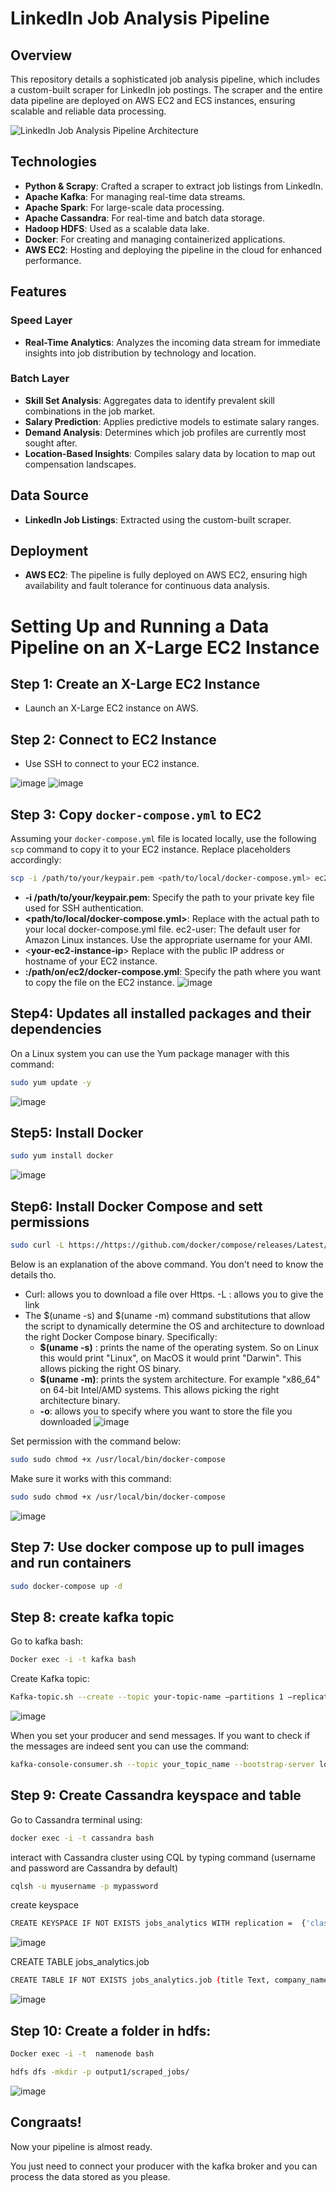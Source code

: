 # LinkedIn Job Analysis Pipeline

## Overview
This repository details a sophisticated job analysis pipeline, which includes a custom-built scraper for LinkedIn job postings. The scraper and the entire data pipeline are deployed on AWS EC2 and ECS instances, ensuring scalable and reliable data processing.

![LinkedIn Job Analysis Pipeline Architecture](https://github.com/SalaheddineAD/job-analytics/assets/93080778/b1724277-4c11-49a3-97fb-ca71ad88a7d2)


## Technologies
- **Python & Scrapy**: Crafted a scraper to extract job listings from LinkedIn.
- **Apache Kafka**: For managing real-time data streams.
- **Apache Spark**: For large-scale data processing.
- **Apache Cassandra**: For real-time and batch data storage.
- **Hadoop HDFS**: Used as a scalable data lake.
- **Docker**: For creating and managing containerized applications.
- **AWS EC2**: Hosting and deploying the pipeline in the cloud for enhanced performance.

## Features
### Speed Layer
- **Real-Time Analytics**: Analyzes the incoming data stream for immediate insights into job distribution by technology and location.

### Batch Layer
- **Skill Set Analysis**: Aggregates data to identify prevalent skill combinations in the job market.
- **Salary Prediction**: Applies predictive models to estimate salary ranges.
- **Demand Analysis**: Determines which job profiles are currently most sought after.
- **Location-Based Insights**: Compiles salary data by location to map out compensation landscapes.

## Data Source
- **LinkedIn Job Listings**: Extracted using the custom-built scraper.

## Deployment
- **AWS EC2**: The pipeline is fully deployed on AWS EC2, ensuring high availability and fault tolerance for continuous data analysis.

# Setting Up and Running a Data Pipeline on an X-Large EC2 Instance

## Step 1: Create an X-Large EC2 Instance

- Launch an X-Large EC2 instance on AWS.

## Step 2: Connect to EC2 Instance
- Use SSH to connect to your EC2 instance.

  
![image](https://github.com/SalaheddineAD/job-analytics/assets/93080778/9cea38ac-db28-4ea8-9109-598e1b4883c3)
![image](https://github.com/SalaheddineAD/job-analytics/assets/93080778/aa28c7f9-b38c-4374-956b-b40422d57c4a)


## Step 3: Copy `docker-compose.yml` to EC2

Assuming your `docker-compose.yml` file is located locally, use the following `scp` command to copy it to your EC2 instance. Replace placeholders accordingly:

```bash
scp -i /path/to/your/keypair.pem <path/to/local/docker-compose.yml> ec2-user@<your-ec2-instance-ip>:/path/on/ec2/docker-compose.yml

```

- **-i /path/to/your/keypair.pem**: Specify the path to your private key file used for SSH authentication.
- **<path/to/local/docker-compose.yml>**: Replace with the actual path to your local docker-compose.yml file.
ec2-user: The default user for Amazon Linux instances. Use the appropriate username for your AMI.
- <**your-ec2-instance-ip**> Replace with the public IP address or hostname of your EC2 instance.
- **:/path/on/ec2/docker-compose.yml**: Specify the path where you want to copy the file on the EC2 instance.
![image](https://github.com/SalaheddineAD/job-analytics/assets/93080778/2fde93b2-1f80-47e6-b405-e5ae2a2f23d2)

## Step4: Updates all installed packages and their dependencies
On a Linux system you can use the Yum package manager with this command: 
```bash
sudo yum update -y
```
![image](https://github.com/SalaheddineAD/job-analytics/assets/93080778/7088fbde-acfd-4bee-9e12-6f1aa914b8d2)

## Step5: Install Docker
```bash
sudo yum install docker
```
![image](https://github.com/SalaheddineAD/job-analytics/assets/93080778/a1e26d17-b35a-46d3-a05e-39e2be48b14c)

## Step6: Install Docker Compose and sett permissions
```bash
sudo curl -L https://https://github.com/docker/compose/releases/Latest/download/docker-compose-$(uname -s)-$(uname -m) -o /user/local/bin/docker-compose
```
Below is an explanation of the above command. You don't need to know the details tho.
- Curl: allows you to download a file over Https.  -L : allows you to give the link
- The $(uname -s) and $(uname -m) command substitutions that allow the script to dynamically determine the OS and architecture to download the right Docker Compose binary.
Specifically:
  - **$(uname -s)** : prints the name of the operating system. So on Linux this would print "Linux", on MacOS it would print "Darwin". This allows picking the right OS binary.
  - **$(uname -m)**: prints the system architecture. For example "x86_64" on 64-bit Intel/AMD systems. This allows picking the right architecture binary.
  - **-o**: allows you to specify where you want to store the file you downloaded
![image](https://github.com/SalaheddineAD/job-analytics/assets/93080778/a7f17128-f9b3-4fb4-9f3c-16ec1ae672be)


Set permission with the command below:
```bash
sudo sudo chmod +x /usr/local/bin/docker-compose
```
Make sure it works with this command:
```bash
sudo sudo chmod +x /usr/local/bin/docker-compose
```
![image](https://github.com/SalaheddineAD/job-analytics/assets/93080778/474e1cd5-9a50-4b81-bc18-370cb52fa76f)

## Step 7: Use docker compose up to pull images and run containers
```bash
sudo docker-compose up -d
```
## Step 8: create kafka topic

Go to kafka bash:
```bash
Docker exec -i -t kafka bash
```
Create Kafka topic:
```bash
Kafka-topic.sh --create --topic your-topic-name –partitions 1 –replication-factor 1 –if-not-exists –zookeeper zookeeper:2181
```
![image](https://github.com/SalaheddineAD/job-analytics/assets/93080778/5c224032-a868-495f-b3da-3904aff734fd)

When you set your producer and send messages. If you want to check if the messages are indeed sent you can use the command:
```bash
kafka-console-consumer.sh --topic your_topic_name --bootstrap-server localhost:9092 --from-beginning
```


## Step 9: Create Cassandra keyspace and table
Go to Cassandra terminal using:
```bash
docker exec -i -t cassandra bash
```

interact with Cassandra cluster using CQL by typing command  (username and password are Cassandra by default)
```bash
cqlsh -u myusername -p mypassword 
```
create keyspace
```bash
CREATE KEYSPACE IF NOT EXISTS jobs_analytics WITH replication =  {'class': 'SimpleStrategy', 'replication_factor': 1}
```
![image](https://github.com/SalaheddineAD/job-analytics/assets/93080778/f2a8065c-04d0-4b85-b191-84bf0154364b)


CREATE TABLE jobs_analytics.job

```bash
CREATE TABLE IF NOT EXISTS jobs_analytics.job (title Text, company_name Text, job_date Date, job_link Text, job_location Text, job_seniority_level Text, job_employment_type Text, job_function Text, job_industries Text, number_applicants int, job_description Text, Primary key ((job_date, job_seniority_level, job_location), company_name, title)); 
```
![image](https://github.com/SalaheddineAD/job-analytics/assets/93080778/c82c7e06-7934-47b4-9142-cf703e496026)

## Step 10: Create a folder in hdfs:
```bash
Docker exec -i -t  namenode bash 
```
```bash
hdfs dfs -mkdir -p output1/scraped_jobs/
```
![image](https://github.com/SalaheddineAD/job-analytics/assets/93080778/4427a6a2-75ff-4a3a-8109-9df76b900392)


## Congraats!
Now your pipeline is almost ready. 

You just need to connect your producer with the kafka broker and you can process the data stored as you please. 
